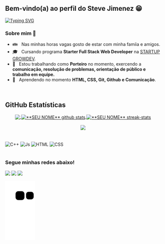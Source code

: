 ## Bem-vindo(a) ao perfil do Steve Jimenez 😁

[![Typing SVG](https://readme-typing-svg.herokuapp.com?font=Fira+Code&size=15&duration=2500&pause=10&color=00FFFF&center=true&multiline=true&height=100&lines=%22Nenhum+homem+%C3%A9+melhor+que+uma;m%C3%A1quina+e+nenhuma+m%C3%A1quina+%C3%A9+melhor;do+que+um+homem+com+uma+m%C3%A1quina.%22;Paul+Tudor+Jones)](https://git.io/typing-svg)

<h3>  Sobre mim 💪  </h3>

- 👪 &nbsp; Nas minhas horas vagas gosto de estar com minha famíia e amigos.
- 🎓 &nbsp; Cursando programa **Starter Full Stack Web Developer** na <a href="https://www.growdev.com.br/">STARTUP GROWDEV</a>.
- 💼 &nbsp; Estou trabalhando como **Porteiro** no momento, exercendo a **comunicação, resolução de problemas, orientação de público e trabalho em equipe.**
- 🌱 &nbsp; Aprendendo no momento **HTML, CSS, Git, Github e Comunicação**.

<br>

## **GitHub Estatísticas**

<div align="center">
<a href="https://github.com/Jimenez09">
  <img align="center" src="https://github-readme-stats.vercel.app/api/top-langs/?username=Jimenez09&theme=highcontrast&hide_langs_below=1" />
</a>

<a href="https://github.com/Jimenez09">
 <img align="center" src="https://github-readme-stats.vercel.app/api?username=Jimenez09&show_icons=true&theme=highcontrast&line_height=40" alt="**SEU NOME** github stats"/>
</a>
      
<a href="https://github.com/Jimenez09">
 <img align="center" height=314 src="http://github-readme-streak-stats.herokuapp.com?user=Jimenez09&theme=highcontrast&date_format=j%20M%5B%20Y%5D&ring=C2CB12&currStreakLabel=C2CB12&fire=C2CB12&sideNums=00FEFE&currStreakNum=00FEFE" alt="**SEU NOME** streak-stats"/>
</a>
  
</br>
</br>

<img  src="https://github-profile-trophy.vercel.app/?username=Jimenez09&theme=highcontrast&title=Stars,Followers,Commit,Repo&margin-w=30&margin-h=30&row=1&column=4&no-frame=true" />
</div>

</br>
  
<div style="display: inline_block"><br>
  <img align="center" alt="C++" height="30" width="80" src="https://img.shields.io/badge/-C++-333333?style=flat&logo=C%2B%2B&logoColor=00599C">
  <img align="center" alt="Js" height="30" width="80" src="https://img.shields.io/badge/-JavaScript-333333?style=flat&logo=javascript">
  <img align="center" alt="HTML" height="30" width="80" src="https://img.shields.io/badge/-HTML5-333333?style=flat&logo=HTML5">
  <img align="center" alt="CSS" height="30" width="80" src="https://img.shields.io/badge/-CSS-333333?style=flat&logo=CSS3&logoColor=1572B6">
</div>
 
 <br>
 
  ### Segue minhas redes abaixo!
 
<div> 
  <a href="https://www.instagram.com/steveleia/" target="_blank"><img src="https://img.shields.io/badge/-Instagram-%23E4405F?style=for-the-badge&logo=instagram&logoColor=white" target="_blank"></a>
  <a href="stevejimenez09@gmail.com"><img src="https://img.shields.io/badge/-Gmail-%23333?style=for-the-badge&logo=gmail&logoColor=white" target="_blank"></a>
  <a href="https://www.linkedin.com/in/steve-jimenez09" target="_blank"><img src="https://img.shields.io/badge/-LinkedIn-%230077B5?style=for-the-badge&logo=linkedin&logoColor=white" target="_blank"></a> 
 
  ![Snake animation](https://github.com/Jimenez09/Jimenez09/blob/output/github-contribution-grid-snake.svg)

</div>
